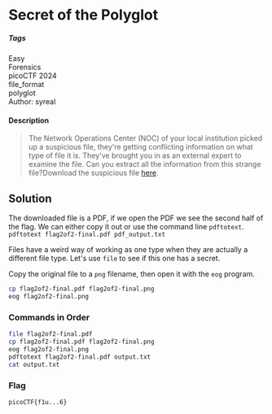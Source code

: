 # Secret of the Polyglot
##### Tags
Easy\
Forensics\
picoCTF 2024\
file_format\
polyglot\
Author: syreal

#### Description
> The Network Operations Center (NOC) of your local institution picked up a suspicious file, they're getting conflicting information on what type of file it is. They've brought you in as an external expert to examine the file. Can you extract all the information from this strange file?Download the suspicious file [here](https://artifacts.picoctf.net/c_titan/7/flag2of2-final.pdf).
## Solution
The downloaded file is a PDF, if we open the PDF we see the second half of the flag.  We can either copy it out or use the command line `pdftotext`.
`pdftotext flag2of2-final.pdf pdf_output.txt`

Files have a weird way of working as one type when they are actually a different file type.  Let's use `file` to see if this one has a secret.  

Copy the original file to a `png` filename, then open it with the `eog` program.
```bash
cp flag2of2-final.pdf flag2of2-final.png
eog flag2of2-final.png
```

### Commands in Order
```bash
file flag2of2-final.pdf
cp flag2of2-final.pdf flag2of2-final.png
eog flag2of2-final.png
pdftotext flag2of2-final.pdf output.txt
cat output.txt
```

### Flag
```
picoCTF{f1u...6}
```
